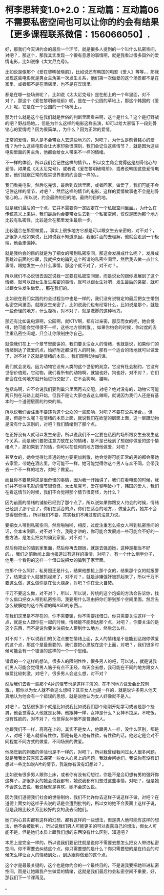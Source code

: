 # 柯李思转变1.0+2.0：互动篇：互动篇06不需要私密空间也可以让你的约会有结果【更多课程联系微信：156066050】.

好，那我们今天讲约会的最后一个环节，就是很多人提到的一个叫什么私密空间，对吧？，那这个，那我其实发现一个很有意思的事情啊，就是我看过很多国外的爱情电影，比如说像《太太尼克号》。

比如说是像那个《爱在黎明破晓前》，比如说还有韩国的电影《爱人》等等。，那我发现这些电影就是男女主角第一次发生关系，他们第一次做爱的这个场景都不是在家里，或者都不是在酒店里，也不是在宾馆里。

都是在哪一些场景呢？，比如说《太太尼克号》是在船上的一个车里面，对不对？，那这个《爱在黎明破晓前》呢，是在一个公园的草地上，那这个韩国的《爱人》呢，它是在一个公园的一个场椅上。。

那为什么就是这个在我们就是世俗的判断里面看来啊，这个是什么？这个是打野战的吧？野战场地。，但是为什么这样的电影这样去演，却可以给大家留下一段刻骨铭心的爱情呢？因为很简单。，为什么？因为正常的爱情。

正常的爱情，男人是不会带女人去这些地方的，对吧？，为什么是刻骨铭心的爱情？为什么这些电影会让大家印象很深刻，我们会记住这些情节？，就是因为这些电影里面的男主角，他都会给女人带来不一样的情绪。

不一样的体验，所以我们会记住这样的情节。，所以女主角会觉得这是刻骨铭心的爱情。如果说《太太尼克号》，或者说《爱在黎明破晓前》，或者说韩国这些爱情电影，他们就跟正常的现实世界里的约会是一样的。。

我们看完电影，然后吃完饭，最后到宾馆里面，或者回家，做爱了，我们可能不会记住这样的情节，对吧？，然后这样的情节的电影，这样的爱情故事也不会是刻骨铭心的。，所以说，约会最终的目的地，最终的目的地。

就是我们最后的一个点，它并不需要你一定固定在一个私密空间里面。，为什么在传统意义上来讲，我们最后约会要带女生去到一个私密空间，仅仅是因为那个地方比较有私密性，比较适合在那里发生最后一步。

比较适合在那里做爱。，事实上很多地方它都是可以跟女生去亲密的，对不对？，那很多人他如果说，比如说我不知道原因，我很片面的去理解，他就会走到一个极端，他会走偏掉。

就是我约会的目的就是为了把女的带到私密空间，那这会发展成什么呢？，发展成我跳过前面的步骤，我就把女的骗到这个所谓的私密空间里，然后我去做一点什么事情，跟她发生一点什么事情，那这个就不对了，对不对？。

所以我们不必说很去固定说我一定要在私密空间里，而是说女的跟你发展到了这个情绪，就可以跟女生发生亲密的事情，就可以跟女生对吧，发生最后的亲密，就可以跟女生发生做爱。，那在我们的。

比如说在我们实践的约会过程当中也是一样的，我们没有说特定的最后把女生带到私密空间里面，就跟女生亲密了，比如说我们也有经常什么，比如说是那个，就是一些奇怪的地方，什么腹桥，对不对？，就是洗脚的这种地方。

那还有比如说电源啊，公园啊，就KTV啊，都有过亲密，那反而女的呢，她会觉得，她可能会觉得很不一样，这些地方很刺激。，如果你约会的时候，你过度的去注重私密空间呢，只会让你限制住你自己。

就像我们在上一个章节里面讲的，我们要关注女人的情绪，也就是说，如果你们的情绪到达了做爱的点，恰好附近都没有人的时候，那有一个适合的场地就可以做爱了，对不对？这就是情绪的本质。，我们观察动物的话。

我们就会发现，因为动物它没有人类的这个世俗的观念，它没有社会制约，它没有世俗价值观，它动物，我们看所有的动物啊，就猫也好，狗也好，对不对？，它们都会在任何地方就开始进行交配了，它不会狗啊，猫啊。

包括鸟啊，它不会说我们要到巢穴里面再去交配，对吧？绝对没有的，动物它可能两只狗在马路上就开始，但我不是让大家也去这么做啊，就说因为我们人还是有基本的一个道德层面的约束的嘛。

所以说我们会注重不要违背这个公众的一些影响，对吧？不要在公共场合。，但是，但是什么呢？在情绪的本质上面，就说我们在欲望的层面上面，这一层跟动物是没有什么区别的，对吧？我们情绪到了那个点。

在正好没有人就可以发生亲密，所以说我们不一定要在私密的场所跟女生去发生这个关系，而是我们要把注意力放在女的情绪，是不是已经到了想跟你做爱的这个情绪点？，那如果到了的话，你可以在任何的地方跟他做爱，对吧？

甚至女的，她会觉得比普通的地方要更加刺激，她会觉得可能正常的男的都会带她去家里，带她在酒店里，你可能不一样，她可能觉得你这个男人与众不同，会带我去一个不一样的地方，对吧？做爱。。

而且你不要觉得这是很奇怪的事情，因为我一开始讲了，我们在看电影的时候，我们并不觉得电影的情节很奇怪，太太尼克号，爱在黎明破小千，韩国的爱人，我们在看这情节的时候，我们不会觉得那个情节很奇怪，为什么？

因为前面的情绪的铺垫已经到了那个点了，所以说如果你跟女人约会的时候，情绪已经到了那个点了，你们在适合的点，你们在适合的地方，，做爱女的，她并不会觉得很奇怪。，所以我们不要，其实我们不用过度的注意力说。

要把女人带到私密空间，然后啪啪啪，相反，过度注重怎么把女人带到私密空间的话，会本末倒置，对不对？会，我刚才讲的，你可能会发展成一些可能会不好的一些方法，是怎么把女的骗到家里，对不对？。

然后你把女的骗到家里面，然后你再去跟她，就是去强迫她，这种是相当不好的。，我们之前新闻上面也报道过有这样的事情，对吧？，有一个什么炮学分子，他用一个看狗的这样一个借口说把女的骗到了家里面。

拍那个什么照片，私房照还是什么，结果他想抢上那个女的，结果那个女的就报警了，结果这个人就被抓起来了，对不对？，就是涉嫌强奸被抓起来了，所以千万不要这么做，这么做你是在营火烧身，对吧？你在营火自焚。

千万不要这么做，对不对？，所以，所以说，传统的这个炮妞的方法会告诉你，找什么借口把女人带到私密空间，我要用什么理由把你们带到那个空间里面，然后去怎么破解她的这个所谓的叫ASD的东西。。

在我们这里是不存在的，你不需要骗，你不需要找借口，你只需要关注这样一个点，就是女人跟你在一起的时候，情绪能不能到达那个点，对吧？，你要关注的是这个东西，而不是说你要关注把女人带到什么地方，然后怎么样。

对不对？，所以说我们的关注点要在情绪上面，女人的情绪是不是能到达跟你做爱的这个点，那这个是最重要的，我们要把心思放在这个上面，对吧？，我们很多时候可能会有一个错误的这样的一个一个思维。

错误的一个这样的想法，很多人的限制性性，很多男人的吧，可以说。，就是说我们男人可能会觉得男人脑子有点不正经，每天会去想，我可能在不同的地方跟女人做爱比较刺激，对吧？，很多男人会这么想，对不对？

然后我们去看一些那个A片的情节也是这样子演的，在不同地方做爱会比较刺激。，那你以为女人就不会这么想吗？其实女人也是一样的，就是说许多男人他天真地认为他会有一个错误的思想，就是说他认为女人好像就不是人。

对吧？，包括很多那个就是比如说我比如说我们那个刚刚开始学习或者是那个挫男，他会觉得女人他就是女神，他跟神一样，女神是什么？女神不拉屎，不吃饭，没有性欲的，对不对？，他觉得女神他不是普通的人。

他跟我们不一样，高高在上的，其实不是女人，他跟男人一样，没什么区别，都是人，对吧？是人就都有性欲，那是有是人他有性欲，有性欲的话，他必定是会对不同程度不同方式的做爱，不同场景的做爱。

他感觉到的刺激的体验也是不一样的，对吧？，所以我曾经我问过女人很多问题，就是我我比较喜欢去探究一些女人心灵上的问题，我就会问她们，我说你有没有幻想过一些比如说A片的情节，我说你有没有幻想过？。

比如说有很多男人跟你上床，或者你有没有幻想过，你是不是会幻想有男的强奸你这样子，那很多女的她会说我都有，她说我都有幻想过这些事情，对吧？，但是她不会这么去说，我说我就是喜欢，她不会这么说。

因为我们道德我们社会的世俗制约，我们不允许你去这样子说这样子做，对吧？在道德上面女的这样子去说的话是会遭到批判的，所以女的她不会表面上这样子说，但是我跟比较关系比较好的女的我去问她们。

她们内心其实都有这样的幻想，都有这样的一些想法，但是男人他可能有这样的想法，他不会被批判，，所以说我们男人可能更多的可以表露自己的想法，但女人可能不是，但是她们本质上跟我们想的东西没有什么区别，知道吧？

本质上是完全一样的，所以说我们要记住就是说你不需要去想怎么把女人带进私密空间，你不需要去纠结这个点，你只需要想的是什么？你只需要想的是在约会的时候怎么样让女人的情绪到处，，到达跟你做爱的这个点。

这个才是最最关键的，这个也是你约会的一个最终目的，不是说我要把她带进私密空间，而是让她跟我产生做爱的情绪，这就是我们最后约会私密空间不重要，好，那我们下一节课再见。

。